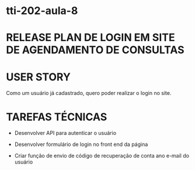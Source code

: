 # tti-202-aula-8

# RELEASE PLAN DE LOGIN EM SITE DE AGENDAMENTO DE CONSULTAS

# USER STORY

Como um usuário já cadastrado, quero poder realizar o login no site.

# TAREFAS TÉCNICAS

- Desenvolver API para autenticar o usuário

- Desenvolver formulário de login no front end da página

- Criar função de envio de código de recuperação de conta ano e-mail do usuário
